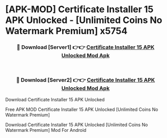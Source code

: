 # [APK-MOD] Certificate Installer 15 APK Unlocked - [Unlimited Coins No Watermark Premium] x5754



<div align="center">
<h3>🔴 Download [Server1] 👉👉 <a href="https://momento.my/?title=Certificate_Installer_15_APK_Unlocked">Certificate Installer 15 APK Unlocked Mod Apk</a></h3><br>

<h3>🔴 Download [Server2] 👉👉 <a href="https://momento.my/?title=Certificate_Installer_15_APK_Unlocked">Certificate Installer 15 APK Unlocked Mod Apk</a></h3>
</div>



Download Certificate Installer 15 APK Unlocked 

Free APK MOD Certificate Installer 15 APK Unlocked [Unlimited Coins No Watermark Premium]

Download Certificate Installer 15 APK Unlocked [Unlimited Coins No Watermark Premium] Mod For Android
